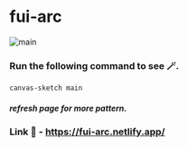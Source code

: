 # fui-arc

![main](https://user-images.githubusercontent.com/67114280/147851687-06d315e8-28aa-49cf-bfa6-28bfb5eb5906.png)

### Run the following command to see 🪄.
```
canvas-sketch main
```

##### refresh page for more pattern.

### Link 🔗 - https://fui-arc.netlify.app/
